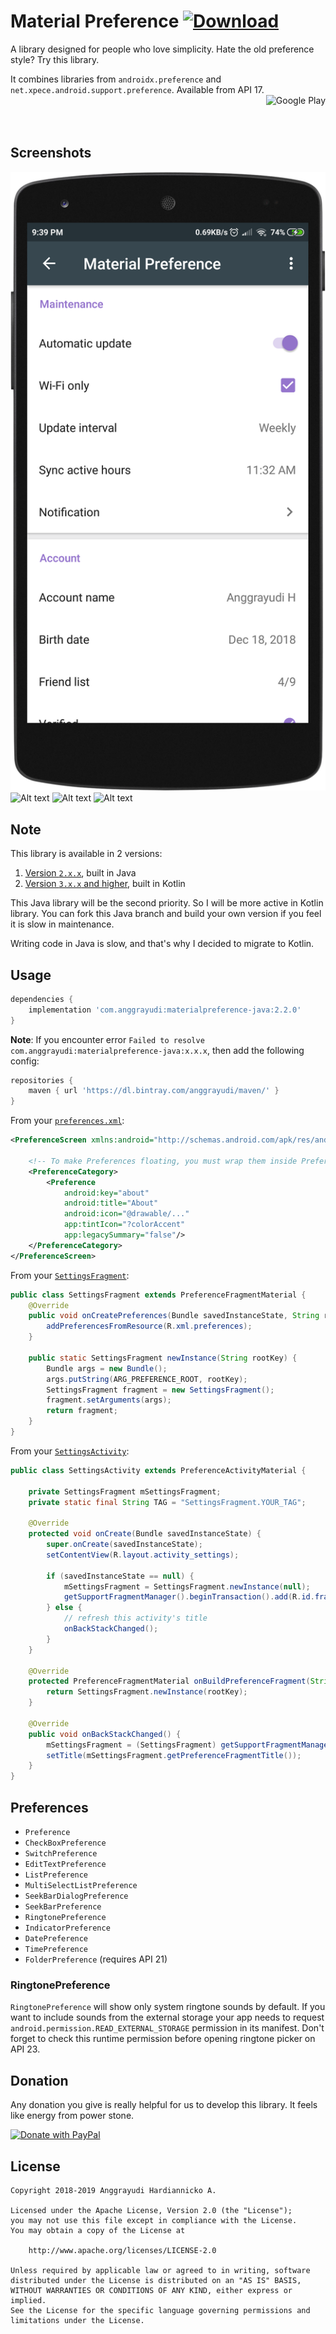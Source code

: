 # Material Preference [ ![Download](https://api.bintray.com/packages/anggrayudi/maven/materialpreference-java/images/download.svg)](https://bintray.com/anggrayudi/maven/materialpreference-java/_latestVersion)
A library designed for people who love simplicity. Hate the old preference style? Try this library.

It combines libraries from `androidx.preference` and `net.xpece.android.support.preference`.
Available from API 17.
<br><a href="https://play.google.com/store/apps/details?id=com.anggrayudi.materialpreference.sample" target="_blank"><img alt="Google Play" height="80" src="https://play.google.com/intl/en_US/badges/images/generic/en_badge_web_generic.png" align="right"/></a><br><br><br>

## Screenshots

![Alt text](assets/1-generic.png?raw=true "Material Preference")
![Alt text](art/2-generic.png?raw=true "Material Preference")
![Alt text](art/3-generic.png?raw=true "DatePreference")
![Alt text](art/4-generic.png?raw=true "ListPreference")

## Note

This library is available in 2 versions:
1. [Version `2.x.x`](https://github.com/anggrayudi/MaterialPreference/tree/java), built in Java
2. [Version `3.x.x` and higher](https://github.com/anggrayudi/MaterialPreference), built in Kotlin

This Java library will be the second priority. So I will be more active in Kotlin library. You can fork this Java branch and build your own version if you feel it is slow in maintenance.

Writing code in Java is slow, and that's why I decided to migrate to Kotlin.

## Usage

```gradle
dependencies {
    implementation 'com.anggrayudi:materialpreference-java:2.2.0'
}
```

**Note**: If you encounter error `Failed to resolve com.anggrayudi:materialpreference-java:x.x.x`, then add the following config:

```gradle
repositories {
    maven { url 'https://dl.bintray.com/anggrayudi/maven/' }
}
```

From your [`preferences.xml`](https://github.com/anggrayudi/MaterialPreference/blob/java/sample/src/main/res/xml/preferences.xml):

```xml
<PreferenceScreen xmlns:android="http://schemas.android.com/apk/res/android">

    <!-- To make Preferences floating, you must wrap them inside PreferenceCategory -->
    <PreferenceCategory>
        <Preference
            android:key="about"
            android:title="About"
            android:icon="@drawable/..."
            app:tintIcon="?colorAccent"
            app:legacySummary="false"/>
    </PreferenceCategory>
</PreferenceScreen>
```

From your [`SettingsFragment`](https://github.com/anggrayudi/MaterialPreference/blob/java/sample/src/main/java/com/anggrayudi/materialpreference/sample/SettingsFragment.java):

```java
public class SettingsFragment extends PreferenceFragmentMaterial {
    @Override
    public void onCreatePreferences(Bundle savedInstanceState, String rootKey) {
        addPreferencesFromResource(R.xml.preferences); 
    }

    public static SettingsFragment newInstance(String rootKey) {
        Bundle args = new Bundle();
        args.putString(ARG_PREFERENCE_ROOT, rootKey);
        SettingsFragment fragment = new SettingsFragment();
        fragment.setArguments(args);
        return fragment; 
    }
}
```

From your [`SettingsActivity`](https://github.com/anggrayudi/MaterialPreference/blob/java/sample/src/main/java/com/anggrayudi/materialpreference/sample/SettingsActivity.java):

```java
public class SettingsActivity extends PreferenceActivityMaterial {

    private SettingsFragment mSettingsFragment;
    private static final String TAG = "SettingsFragment.YOUR_TAG";

    @Override
    protected void onCreate(Bundle savedInstanceState) {
        super.onCreate(savedInstanceState);
        setContentView(R.layout.activity_settings);
        
        if (savedInstanceState == null) {
            mSettingsFragment = SettingsFragment.newInstance(null);
            getSupportFragmentManager().beginTransaction().add(R.id.fragment_container, mSettingsFragment, TAG).commit();
        } else {
            // refresh this activity's title
            onBackStackChanged();
        }
    }

    @Override
    protected PreferenceFragmentMaterial onBuildPreferenceFragment(String rootKey) {
        return SettingsFragment.newInstance(rootKey);
    }

    @Override
    public void onBackStackChanged() {
        mSettingsFragment = (SettingsFragment) getSupportFragmentManager().findFragmentByTag(TAG);
        setTitle(mSettingsFragment.getPreferenceFragmentTitle());
    }
}
```

## Preferences

- `Preference`
- `CheckBoxPreference`
- `SwitchPreference`
- `EditTextPreference`
- `ListPreference`
- `MultiSelectListPreference`
- `SeekBarDialogPreference`
- `SeekBarPreference`
- `RingtonePreference`
- `IndicatorPreference`
- `DatePreference`
- `TimePreference`
- `FolderPreference` (requires API 21)

### RingtonePreference

`RingtonePreference` will show only system ringtone sounds by default.
If you want to include sounds from the external storage your app needs to request
`android.permission.READ_EXTERNAL_STORAGE` permission in its manifest.
Don't forget to check this runtime permission before opening ringtone picker on API 23.

## Donation
Any donation you give is really helpful for us to develop this library. It feels like energy from power stone.

<a href="https://www.paypal.com/cgi-bin/webscr?cmd=_s-xclick&hosted_button_id=TGPGSY66LKUMN&source=url" target="_blank"><img alt="Donate with PayPal" src="https://www.paypalobjects.com/en_US/i/btn/btn_donateCC_LG.gif" border="0"/></a>

## License

    Copyright 2018-2019 Anggrayudi Hardiannicko A.
 
    Licensed under the Apache License, Version 2.0 (the "License");
    you may not use this file except in compliance with the License.
    You may obtain a copy of the License at
 
        http://www.apache.org/licenses/LICENSE-2.0
 
    Unless required by applicable law or agreed to in writing, software
    distributed under the License is distributed on an "AS IS" BASIS,
    WITHOUT WARRANTIES OR CONDITIONS OF ANY KIND, either express or implied.
    See the License for the specific language governing permissions and
    limitations under the License.
